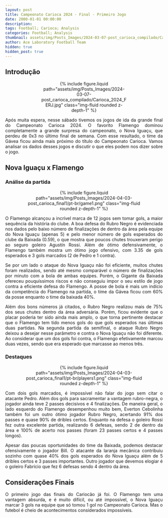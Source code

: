 ```yaml
---
layout: post
title: Campeonato Carioca 2024 - Final - Primeiro Jogo
date: 2000-01-01 00:00:00
description:
tags: Football; Carioca; Analysis
categories: Football; Analysis
thumbnail: assets/img/Posts_Images/2024-03-07-post_carioca_compilado/Carioca_2024_FERJ.jpg
author: Ace Laboratory Football Team
hidden: true
hidden_post: true
---
```


<h2>Introdução</h2>

<div style="width: 55%; margin: 0 auto; text-align: center;">
{% include figure.liquid path="assets/img/Posts_Images/2024-03-07-post_carioca_compilado/Carioca_2024_FERJ.jpg" class="img-fluid rounded z-depth-1" %}
</div>

<div style="text-align: justify">
<p align="justify">

Após muita espera, nesse sábado tivemos os jogos de ida da grande final do Campeonato Carioca 2024. O favorito Flamengo dominou completamente a grande surpresa do campeonato, o Nova Iguaçu, que perdeu de 0x3 no último final de semana. Com esse resultado, o time da Gávea ficou ainda mais próximo do título do Campeonato Carioca. Vamos analisar os dados desses jogos e discutir o que eles podem nos dizer sobre o jogo.

</p>
</div>

<h2>Nova Iguaçu x Flamengo</h2>

<div style="text-align: justify">

<h3>Análise da partida</h3>
<div style="width: 80%; margin: 0 auto; text-align: center;">
{% include figure.liquid path="assets/img/Posts_Images/2024-04-03-post_carioca_final1/pt-br/game1.png" class="img-fluid rounded z-depth-1" %}
</div>

<p align="justify">

O Flamengo alcançou a incrível marca de 12 jogos sem tomar gols, a maior sequência da história do clube. A boa defesa do Rubro Negro é evidenciada nos dados pelo baixo número de finalizações de dentro da área pela equipe do Nova Iguaçu (apenas 5) e pelo menor número de gols esperados do clube da Baixada (0.59), o que mostra que poucos chutes trouxeram perigo ao seguro goleiro Agustín Rossi. Além de ótimo defensivamente, o Flamengo também mostra um ótimo jogo ofensivo, com 3.35 de gols esperados e 3 gols marcados (2 de Pedro e 1 contra).


</p>

<p align="justify">

Se por um lado o ataque do Nova Iguaçu não foi eficiente, muitos chutes foram realizados, sendo até mesmo comparável o número de finalizações por minuto com a bola de ambas equipes. Porém, o Gigante da Baixada ofereceu pouquíssimos riscos e não conseguiu impor o seu estilo de jogo contra a eficiente defesa do Flamengo. A posse de bola é mais um indício da competência do Flamengo na partida, o time da Gávea ficou com 60% da posse enquanto o time da baixada 40%.

</p>

<p align="justify">

Além dos bons números já citados, o Rubro Negro realizou mais de 75% dos seus chutes dentro da área adversária. Porém, ficou evidente que o placar poderia ter sido ainda mais amplo, o que torna pertinente destacar que o Flamengo tem tido menos gols do que gols esperados nas últimas duas partidas. Na segunda partida da semifinal, o ataque Rubro Negro deixou a desejar nesse parâmetro e contra o Nova Iguaçu não foi diferente. Ao considerar que um dos gols foi contra, o Flamengo efetivamente marcou duas vezes, sendo que era esperado que marcasse ao menos três.


</p>

<h3>Destaques</h3>

<div style="width: 80%; margin: 0 auto; text-align: center;">
{% include figure.liquid path="assets/img/Posts_Images/2024-04-03-post_carioca_final1/pt-br/players1.png" class="img-fluid rounded z-depth-1" %}
</div>

<p align="justify">

Com dois gols marcados, é impossível não falar do jogo sem citar o atacante Pedro. Além dos gols para sacramentar a vantagem rubro-negra, o jogador ainda teve 2 passes decisivos e 4 finalizações. De maneira geral, o lado esquerdo do Flamengo desempenhou muito bem, Everton Cebolinha também foi um outro ótimo jogador Rubro Negro, acertando 91% dos passes e quase 90% de dribles certos. Enquanto na defesa o goleiro Rossi fez outra excelente partida, realizando 6 defesas, sendo 2 de dentro da área e 100% de acerto nos passes (foram 23 passes certos e 4 passes longos).

</p>

<p align="justify">

Apesar das poucas oportunidades do time da Baixada, podemos destacar ofensivamente o jogador Bill. O atacante da laranja mecânica contribuiu sozinho com quase 40% dos gols esperados do Nova Iguaçu além de 5 dribles certos e 3 passes importantes. Outro jogador que devemos elogiar é o goleiro Fabrício que fez 6 defesas sendo 4 dentro da área.


</p>


</div>

<h2>Considerações Finais</h2>
<div style="text-align: justify">

<p align="justify">

O primeiro jogo das finais do Cariocão já foi. O Flamengo tem uma vantagem absurda, e é muito difícil, ou até impossível, o Nova Iguaçu marcar 3 gols na equipe que só tomou 1 gol no Campeonato Carioca. Mas o futebol é cheio de acontecimentos considerados impossíveis.

</p>

</div>
